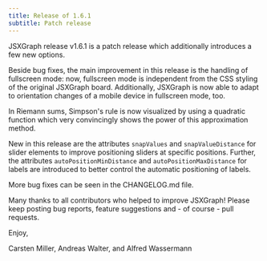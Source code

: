 ```yaml
---
title: Release of 1.6.1
subtitle: Patch release
---
```


JSXGraph release v1.6.1 is a patch release which additionally introduces a few new options.

Beside bug fixes, the main improvement in this release is the handling of fullscreen mode: now, fullscreen mode is independent from the CSS styling
of the original JSXGraph board. Additionally, JSXGraph is now able to adapt to orientation changes of a mobile device in fullscreen mode, too.

In Riemann sums, Simpson's rule is now visualized by using a quadratic function which very convincingly shows the power of this approximation method.

New in this release are the attributes `snapValues` and `snapValueDistance` for slider elements to improve positioning sliders at specific positions.
Further, the attributes `autoPositionMinDistance` and `autoPositionMaxDistance` for labels are introduced to better control the automatic positioning of labels.

More bug fixes can be seen in the CHANGELOG.md file.

Many thanks to all contributors who helped to improve JSXGraph! Please keep posting bug reports, feature suggestions and - of course - pull requests.

Enjoy,

Carsten Miller, Andreas Walter, and Alfred Wassermann
